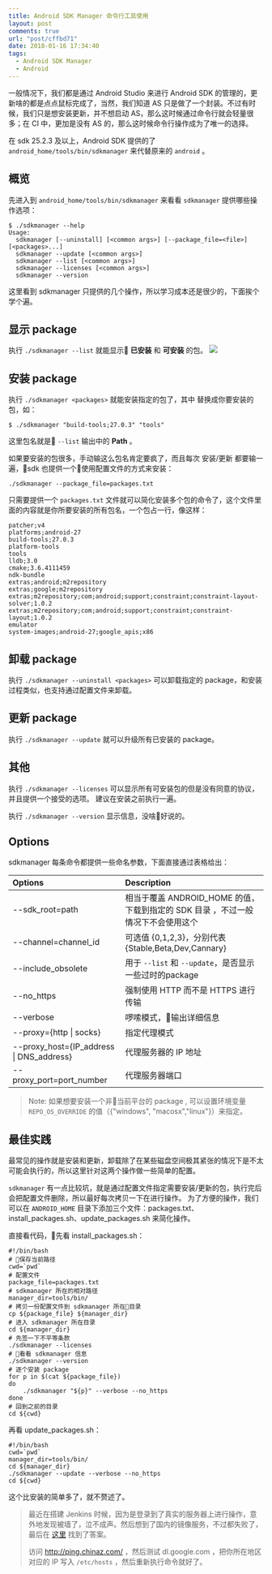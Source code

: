 ```yaml
---
title: Android SDK Manager 命令行工具使用
layout: post
comments: true
url: "post/cffbd71"
date: 2018-01-16 17:34:40
tags:
  - Android SDK Manager
  - Android 
---
```


一般情况下，我们都是通过 Android Studio 来进行 Android SDK 的管理的，更新啥的都是点点鼠标完成了，当然，我们知道 AS 只是做了一个封装。不过有时候，我们只是想安装更新，并不想启动 AS，那么这时候通过命令行就会轻量很多；在 CI 中，更加是没有 AS 的，那么这时候命令行操作成为了唯一的选择。

<!--more-->

在 sdk 25.2.3 及以上，Android SDK 提供的了 `android_home/tools/bin/sdkmanager` 来代替原来的 `android` 。

## 概览
先进入到 `android_home/tools/bin/sdkmanager` 来看看 `sdkmanager` 提供哪些操作选项：

```shell
$ ./sdkmanager --help
Usage: 
  sdkmanager [--uninstall] [<common args>] [--package_file=<file>] [<packages>...]
  sdkmanager --update [<common args>]
  sdkmanager --list [<common args>]
  sdkmanager --licenses [<common args>]
  sdkmanager --version
```

这里看到 sdkmanager 只提供的几个操作，所以学习成本还是很少的，下面挨个学个遍。

## 显示 package
执行 `./sdkmanager --list` 就能显示 **已安装** 和 **可安装** 的包。
![](https://i.loli.net/2018/01/26/5a6a0fd31ef55.png) 

## 安装 package
执行 `./sdkmanager <packages>` 就能安装指定的包了，其中 <packages> 替换成你要安装的包，如：
```shell
$ ./sdkmanager "build-tools;27.0.3" "tools"
```
这里包名就是 `--list` 输出中的 **Path** 。

如果要安装的包很多，手动输这么包名肯定要疯了，而且每次 安装/更新 都要输一遍，sdk 也提供一个使用配置文件的方式来安装：
```shell
./sdkmanager --package_file=packages.txt
```
只需要提供一个 `packages.txt` 文件就可以简化安装多个包的命令了，这个文件里面的内容就是你所要安装的所有包名，一个包占一行，像这样：
```
patcher;v4
platforms;android-27
build-tools;27.0.3
platform-tools
tools
lldb;3.0
cmake;3.6.4111459
ndk-bundle
extras;android;m2repository
extras;google;m2repository
extras;m2repository;com;android;support;constraint;constraint-layout-solver;1.0.2
extras;m2repository;com;android;support;constraint;constraint-layout;1.0.2
emulator
system-images;android-27;google_apis;x86
```

## 卸载 package
执行 `./sdkmanager --uninstall <packages>` 可以卸载指定的 package，和安装过程类似，也支持通过配置文件来卸载。

## 更新 package
执行 `./sdkmanager --update` 就可以升级所有已安装的 package。

## 其他
执行 `./sdkmanager --licenses` 可以显示所有可安装包的但是没有同意的协议，并且提供一个接受的选项。
建议在安装之前执行一遍。

执行 `./sdkmanager --version` 显示信息，没啥好说的。

## Options 
sdkmanager 每条命令都提供一些命名参数，下面直接通过表格给出：

| Options                                  | Description                              |
| :--------------------------------------- | :--------------------------------------- |
| --sdk_root=path                          | 相当于覆盖 ANDROID_HOME 的值，下载到指定的 SDK 目录 ，不过一般情况下不会使用这个 |
| --channel=channel_id                     | 可选值 {0,1,2,3}，分别代表 {Stable,Beta,Dev,Cannary} |
| --include_obsolete                       | 用于 `--list` 和 `--update`，是否显示一些过时的package |
| --no_https                               | 强制使用 HTTP 而不是 HTTPS 进行传输                 |
| --verbose                                | 啰嗦模式，输出详细信息                             |
| --proxy={http &#124; socks}              | 指定代理模式                                   |
| --proxy_host={IP_address &#124; DNS_address} | 代理服务器的 IP 地址                             |
| --proxy_port=port_number                 | 代理服务器端口                                  |

> Note: 如果想要安装一个非当前平台的 package , 可以设置环境变量 `REPO_OS_OVERRIDE` 的值（{"windows", "macosx","linux"}）来指定。


## 最佳实践
最常见的操作就是安装和更新，卸载除了在某些磁盘空间极其紧张的情况下是不太可能会执行的，所以这里针对这两个操作做一些简单的配置。

`sdkmanager` 有一点比较坑，就是通过配置文件指定需要安装/更新的包，执行完后会把配置文件删除，所以最好每次拷贝一下在进行操作。
为了方便的操作，我们可以在 `ANDROID_HOME` 目录下添加三个文件：packages.txt、install_packages.sh、update_packages.sh 来简化操作。

直接看代码，先看 install_packages.sh：
```shell
#!/bin/bash
# 保存当前路径
cwd=`pwd`
# 配置文件
package_file=packages.txt
# sdkmanager 所在的相对路径
manager_dir=tools/bin/
# 拷贝一份配置文件到 sdkmanager 所在目录
cp ${package_file} ${manager_dir}
# 进入 sdkmanager 所在目录
cd ${manager_dir}
# 先签一下不平等条款
./sdkmanager --licenses
# 看看 sdkmanager 信息
./sdkmanager --version
# 逐个安装 package
for p in $(cat ${package_file})
do
    ./sdkmanager "${p}" --verbose --no_https 
done
# 回到之前的目录
cd ${cwd}
```

再看 update_packages.sh：
```shell
#!/bin/bash
cwd=`pwd`
manager_dir=tools/bin/
cd ${manager_dir}
./sdkmanager --update --verbose --no_https
cd ${cwd}
```
这个比安装的简单多了，就不赘述了。



> 最近在搭建 Jenkins 时候，因为是登录到了真实的服务器上进行操作，意外地发现被墙了，泣不成声。然后想到了国内的镜像服务，不过都失败了，最后在 [这里](http://blog.csdn.net/lq18111292117/article/details/53447479) 找到了答案。
>
> 访问 http://ping.chinaz.com/ ，然后测试 dl.google.com ，把你所在地区对应的 IP 写入 `/etc/hosts` ，然后重新执行命令就好了。


